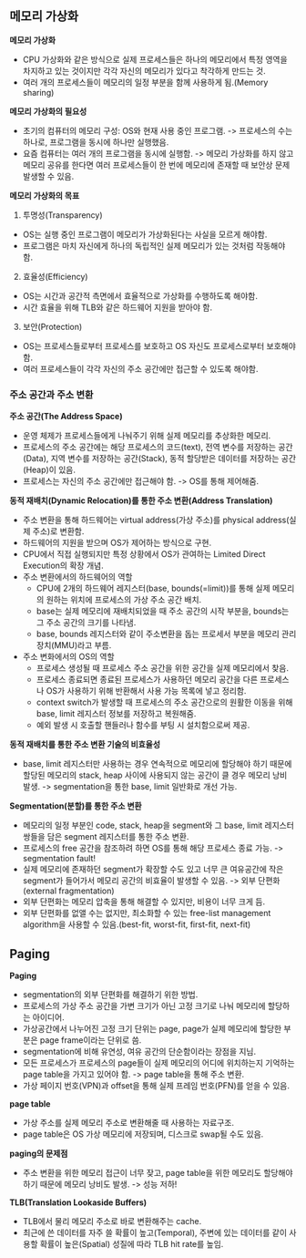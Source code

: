 ## 메모리 가상화

**메모리 가상화**

- CPU 가상화와 같은 방식으로 실제 프로세스들은 하나의 메모리에서 특정 영역을 차지하고 있는 것이지만 각각 자신의 메모리가 있다고 착각하게 만드는 것.
- 여러 개의 프로세스들이 메모리의 일정 부분을 함께 사용하게 됨.(Memory sharing)

**메모리 가상화의 필요성**

- 초기의 컴퓨터의 메모리 구성: OS와 현재 사용 중인 프로그램. -> 프로세스의 수는 하나로, 프로그램을 동시에 하나만 실행했음.
- 요즘 컴퓨터는 여러 개의 프로그램을 동시에 실행함. -> 메모리 가상화를 하지 않고 메모리 공유를 한다면 여러 프로세스들이 한 번에 메모리에 존재할 때 보안상 문제 발생할 수 있음.

**메모리 가상화의 목표**

1. 투명성(Transparency)
  - OS는 실행 중인 프로그램이 메모리가 가상화된다는 사실을 모르게 해야함.
  - 프로그램은 마치 자신에게 하나의 독립적인 실제 메모리가 있는 것처럼 작동해야 함.

2. 효율성(Efficiency)
  - OS는 시간과 공간적 측면에서 효율적으로 가상화를 수행하도록 해야함.
  - 시간 효율을 위해 TLB와 같은 하드웨어 지원을 받아야 함.
  
3. 보안(Protection)
  - OS는 프로세스들로부터 프로세스를 보호하고 OS 자신도 프로세스로부터 보호해야 함.
  - 여러 프로세스들이 각각 자신의 주소 공간에만 접근할 수 있도록 해야함.

### 주소 공간과 주소 변환

**주소 공간(The Address Space)**

- 운영 체제가 프로세스들에게 나눠주기 위해 실제 메모리를 추상화한 메모리.
- 프로세스의 주소 공간에는 해당 프로세스의 코드(text), 전역 변수를 저장하는 공간(Data), 지역 변수를 저장하는 공간(Stack), 동적 할당받은 데이터를 저장하는 공간(Heap)이 있음.
- 프로세스는 자신의 주소 공간에만 접근해야 함. -> OS를 통해 제어해줌.

**동적 재배치(Dynamic Relocation)를 통한 주소 변환(Address Translation)**

- 주소 변환을 통해 하드웨어는 virtual address(가상 주소)를 physical address(실제 주소)로 변환함.
- 하드웨어의 지원을 받으며 OS가 제어하는 방식으로 구현.
- CPU에서 직접 실행되지만 특정 상황에서 OS가 관여하는 Limited Direct Execution의 확장 개념.
- 주소 변환에서의 하드웨어의 역할
  - CPU에 2개의 하드웨어 레지스터(base, bounds(=limit))를 통해 실제 메모리의 원하는 위치에 프로세스의 가상 주소 공간 배치.
  - base는 실제 메모리에 재배치되었을 때 주소 공간의 시작 부분을, bounds는 그 주소 공간의 크기를 나타냄.
  - base, bounds 레지스터와 같이 주소변환을 돕는 프로세서 부분을 메모리 관리 장치(MMU)라고 부름.
- 주소 변화에서의 OS의 역할
  - 프로세스 생성될 때 프로세스 주소 공간을 위한 공간을 실제 메모리에서 찾음.
  - 프로세스 종료되면 종료된 프로세스가 사용하던 메모리 공간을 다른 프로세스나 OS가 사용하기 위해 반환해서 사용 가능 목록에 넣고 정리함.
  - context switch가 발생할 때 프로세스의 주소 공간으로의 원활한 이동을 위해 base, limit 레지스터 정보를 저장하고 복원해줌.
  - 예외 발생 시 호출할 핸들러나 함수를 부팅 시 설치함으로써 제공.
 
 **동적 재배치를 통한 주소 변환 기술의 비효율성**
 
 - base, limit 레지스터만 사용하는 경우 연속적으로 메모리에 할당해야 하기 때문에 할당된 메모리의 stack, heap 사이에 사용되지 않는 공간이 클 경우 메모리 낭비 발생. -> segmentation을 통한 base, limit 일반화로 개선 가능.
 
 **Segmentation(분할)를 통한 주소 변환**
 
 - 메모리의 일정 부분인 code, stack, heap을 segment와 그 base, limit 레지스터 쌍들을 담은 segment 레지스터를 통한 주소 변환.
 - 프로세스의 free 공간을 참조하려 하면 OS를 통해 해당 프로세스 종료 가능. -> segmentation fault!
 - 실제 메모리에 존재하던 segment가 확장할 수도 있고 너무 큰 여유공간에 작은 segment가 들어가서 메모리 공간의 비효율이 발생할 수 있음. -> 외부 단편화(external fragmentation)
 - 외부 단편화는 메모리 압축을 통해 해결할 수 있지만, 비용이 너무 크게 듬.
 - 외부 단편화를 없앨 수는 없지만, 최소화할 수 있는 free-list management algorithm을 사용할 수 있음.(best-fit, worst-fit, first-fit, next-fit)
 
 ## Paging
 
 **Paging**
 
 - segmentation의 외부 단편화를 해결하기 위한 방법.
 - 프로세스의 가상 주소 공간을 가변 크기가 아닌 고정 크기로 나눠 메모리에 할당하는 아이디어.
 - 가상공간에서 나누어진 고정 크기 단위는 page, page가 실제 메모리에 할당한 부분은 page frame이라는 단위로 씀.
 - segmentation에 비해 유연성, 여유 공간의 단순함이라는 장점을 지님.
 - 모든 프로세스가 프로세스의 page들이 실제 메모리의 어디에 위치하는지 기억하는 page table을 가지고 있어야 함. -> page table을 통해 주소 변환.
 - 가상 페이지 번호(VPN)과 offset을 통해 실제 프레임 번호(PFN)를 얻을 수 있음.
 
 **page table**
 
 - 가상 주소를 실제 메모리 주소로 변환해줄 때 사용하는 자료구조.
 - page table은 OS 가상 메모리에 저장되며, 디스크로 swap될 수도 있음.
 
 **paging의 문제점**
 
 - 주소 변환을 위한 메모리 접근이 너무 잦고, page table을 위한 메모리도 할당해야 하기 때문에 메모리 낭비도 발생. -> 성능 저하!
 
 **TLB(Translation Lookaside Buffers)**
 
 - TLB에서 물리 메모리 주소로 바로 변환해주는 cache.
 - 최근에 쓴 데이터를 자주 쓸 확률이 높고(Temporal), 주변에 있는 데이터를 같이 사용할 확률이 높은(Spatial) 성질에 따라 TLB hit rate를 높임.
